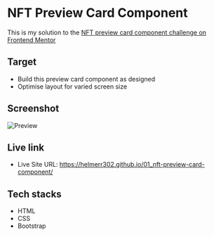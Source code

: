 # NFT Preview Card Component

This is my solution to the [NFT preview card component challenge on Frontend Mentor](https://www.frontendmentor.io/challenges/nft-preview-card-component-SbdUL_w0U)

## Target

- Build this preview card component as designed
- Optimise layout for varied screen size

## Screenshot

![Preview]()

## Live link

- Live Site URL: https://helmerr302.github.io/01_nft-preview-card-component/

## Tech stacks

- HTML
- CSS
- Bootstrap
